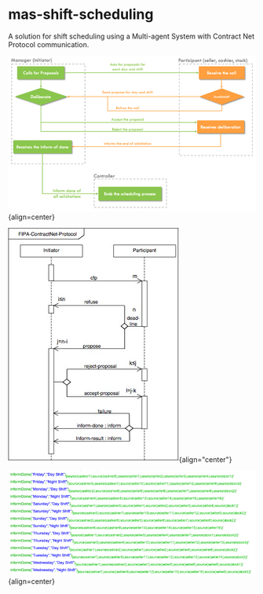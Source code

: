 # mas-shift-scheduling
A solution for shift scheduling using a Multi-agent System with Contract Net Protocol communication.

![Contract Net Implementation](img/cnp_implementation.png "Contract Net Implementation"){align=center}

![FIPA Contract Net Protocol](img/fipa001.png "FIPA Contract Net Protocol"){align="center"}

![Shift Scheduling Results](img/cnp_results.png "Shift Scheduling Results"){align=center}